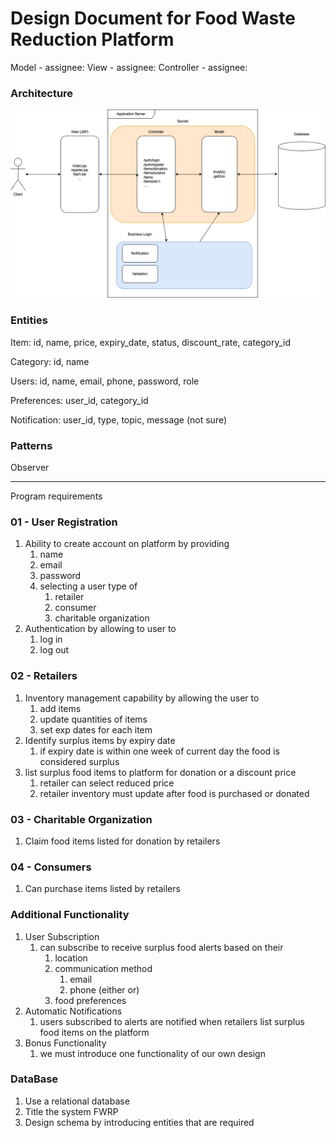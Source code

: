 # Design Document for Food Waste Reduction Platform

Model      - assignee:
View       - assignee:
Controller - assignee:

### Architecture

![Architecture](food_waste_reduction.drawio.png)

### Entities

Item: id, name, price, expiry_date, status, discount_rate, category_id

Category: id, name

Users: id, name, email, phone, password, role

Preferences: user_id, category_id

Notification: user_id, type, topic, message (not sure)

### Patterns

Observer

---

Program requirements

### 01 - User Registration

1. Ability to create account on platform by providing
   1. name
   2. email
   3. password
   4. selecting a user type of
      1. retailer
      2. consumer
      3. charitable organization
2. Authentication by allowing to user to
   1. log in
   2. log out

### 02 - Retailers

1. Inventory management capability by allowing the user to
   1. add items
   2. update quantities of items
   3. set exp dates for each item
2. Identify surplus items by expiry date
   1. if expiry date is within one week of current day the food is considered surplus
3. list surplus food items to platform for donation or a discount price
   1. retailer can select reduced price
   2. retailer inventory must update after food is purchased or donated

### 03 - Charitable Organization

1. Claim food items listed for donation by retailers

### 04 - Consumers

1. Can purchase items listed by retailers

### Additional Functionality

1. User Subscription
   1. can subscribe to receive surplus food alerts based on their
      1. location
      2. communication method
         1. email
         2. phone (either or)
      3. food preferences
2. Automatic Notifications
   1. users subscribed to alerts are notified when retailers list surplus food items on the platform
3. Bonus Functionality
   1. we must introduce one functionality of our own design

### DataBase

1. Use a relational database
2. Title the system FWRP
3. Design schema by introducing entities that are required
